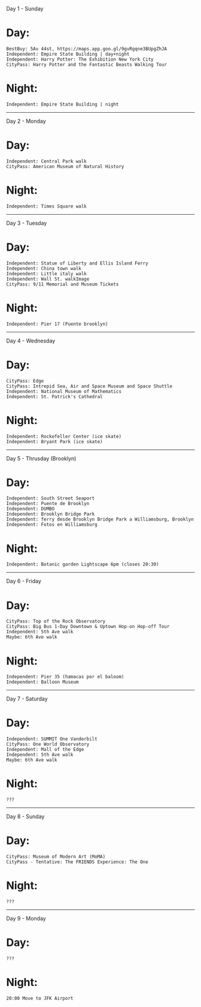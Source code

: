 Day 1 - Sunday
# Day:
    BestBuy: 5Av 44st, https://maps.app.goo.gl/9gvRgqne3BUpgZhJA
    Independent: Empire State Building | day+night
    Independent: Harry Potter: The Exhibition New York City
    CityPass: Harry Potter and the Fantastic Beasts Walking Tour
# Night:
    Independent: Empire State Building | night

------------------------------------------------------------------
Day 2 - Monday
# Day:
    Independent: Central Park walk
    CityPass: American Museum of Natural History
# Night:
    Independent: Times Square walk

------------------------------------------------------------------
Day 3 - Tuesday
# Day:
    Independent: Statue of Liberty and Ellis Island Ferry
    Independent: China town walk
    Independent: Little italy walk
    Independent: Wall St. walkImage
    CityPass: 9/11 Memorial and Museum Tickets
# Night:
    Independent: Pier 17 (Puente brooklyn)

------------------------------------------------------------------
Day 4 - Wednesday
# Day:
    CityPass: Edge
    CityPass: Intrepid Sea, Air and Space Museum and Space Shuttle
    Independent: National Museum of Mathematics
    Independent: St. Patrick's Cathedral
# Night:
    Independent: Rockefeller Center (ice skate)
    Independent: Bryant Park (ice skate)

------------------------------------------------------------------
Day 5 - Thrusday (Brooklyn)
# Day:
    Independent: South Street Seaport
    Independent: Puente de Brooklyn
    Independent: DUMBO
    Independent: Brooklyn Bridge Park
    Independent: ferry desde Brooklyn Bridge Park a Williamsburg, Brooklyn
    Independent: Fotos en Williamsburg
# Night:
    Independent: Botanic garden Lightscape 6pm (closes 20:30)

------------------------------------------------------------------
Day 6 - Friday
# Day:
    CityPass: Top of the Rock Observatory
    CityPass: Big Bus 1-Day Downtown & Uptown Hop-on Hop-off Tour
    Independent: 5th Ave walk
    Maybe: 6th Ave walk
# Night:
    Independent: Pier 35 (hamacas por el baloom)
    Independent: Balloon Museum

------------------------------------------------------------------
Day 7 - Saturday
# Day:
    Independent: SUMMIT One Vanderbilt
    CityPass: One World Observatory
    Independent: Mall of the Edge
    Independent: 5th Ave walk
    Maybe: 6th Ave walk
# Night:
    ???

------------------------------------------------------------------
Day 8 - Sunday
# Day:
    CityPass: Museum of Modern Art (MoMA)
    CityPass - Tentative: The FRIENDS Experience: The One
# Night:
    ???

------------------------------------------------------------------
Day 9 - Monday
# Day:
    ???
# Night:
    20:00 Move to JFK Airport